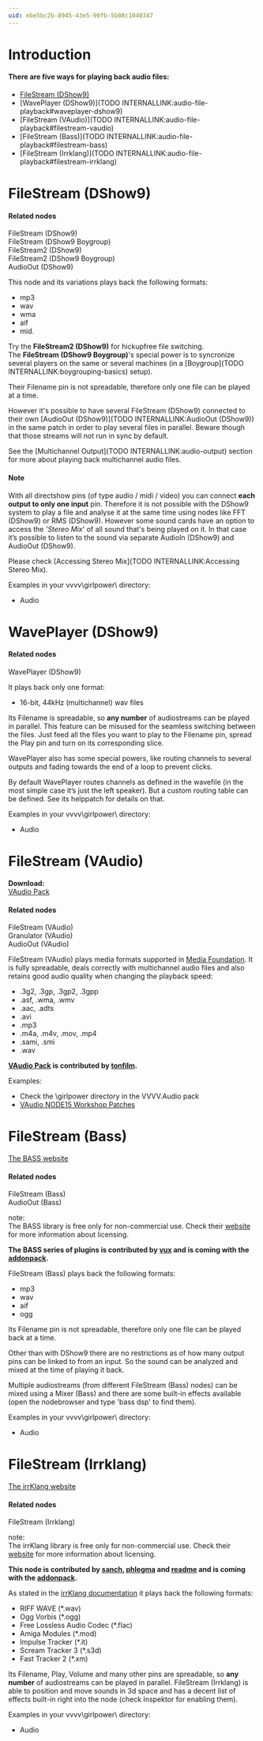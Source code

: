 ```yaml
---
uid: ebe5bc2b-8945-43e5-90fb-5b08c1040347
---
```


# Introduction

#### There are five ways for playing back audio files:

* [FileStream (DShow9)](xref:ebe5bc2b-8945-43e5-90fb-5b08c1040347#filestream-dshow9)  
* [WavePlayer (DShow9)](TODO INTERNALLINK:audio-file-playback#waveplayer-dshow9)  
* [FileStream (VAudio)](TODO INTERNALLINK:audio-file-playback#filestream-vaudio)  
* [FileStream (Bass)](TODO INTERNALLINK:audio-file-playback#filestream-bass)  
* [FileStream (Irrklang)](TODO INTERNALLINK:audio-file-playback#filestream-irrklang)  




# FileStream (DShow9)

#### Related nodes
<span class="node">FileStream (DShow9)</span>  
<span class="node">FileStream (DShow9 Boygroup)</span>  
<span class="node">FileStream2 (DShow9)</span>  
<span class="node">FileStream2 (DShow9 Boygroup)</span>  
<span class="node">AudioOut (DShow9)</span>  


This node and its variations plays back the following formats:  
* mp3  
* wav  
* wma  
* aif  
* mid.  

Try the **FileStream2 (DShow9)** for hickupfree file switching.  
The **FileStream (DShow9 Boygroup)**'s special power is to syncronize several players on the same or several machines (in a [Boygroup](TODO INTERNALLINK:boygrouping-basics) setup).  

Their <span class="pin">Filename</span> pin is not spreadable, therefore only one file can be played at a time.  

However it's possible to have several <span class="node">FileStream (DShow9)</span> connected to their own [AudioOut (DShow9)](TODO INTERNALLINK:AudioOut (DShow9)) in the same patch in order to play several files in parallel. Beware though that those streams will not run in sync by default.  

See the [Multichannel Output](TODO INTERNALLINK:audio-output) section for more about playing back multichannel audio files.  


#### Note

With all directshow pins (of type audio / midi / video) you can connect **each output to only one input** pin. Therefore it is not possible with the DShow9 system to play a file and analyse it at the same time using nodes like <span class="node">FFT (DShow9)</span> or <span class="node">RMS (DShow9)</span>. However some sound cards have an option to access the *'Stereo Mix*' of all sound that's being played on it. In that case it’s possible to listen to the sound via separate <span class="node">AudioIn (DShow9)</span> and <span class="node">AudioOut (DShow9)</span>.   

Please check [Accessing Stereo Mix](TODO INTERNALLINK:Accessing Stereo Mix).  

Examples in your vvvv\girlpower\ directory:  
* Audio  




# WavePlayer (DShow9)

#### Related nodes
<span class="node">WavePlayer (DShow9)</span>  


It plays back only one format:  
* 16-bit, 44kHz (multichannel) wav files  

Its <span class="pin">Filename</span> is spreadable, so **any number** of audiostreams can be played in parallel. This feature can be misused for the seamless switching between the files. Just feed all the files you want to play to the <span class="pin">Filename</span> pin, spread the <span class="pin">Play</span> pin and turn on its corresponding slice.  

WavePlayer also has some special powers, like routing channels to several outputs and fading towards the end of a loop to prevent clicks.  

By default WavePlayer routes channels as defined in the wavefile (in the most simple case it’s just the left speaker). But a custom routing table can be defined. See its helppatch for details on that.  

Examples in your vvvv\girlpower\ directory:  
* Audio  





# FileStream (VAudio)

**Download:**  
<a href="https://vvvv.org/contribution/vvvv.audio-pack-alpha" class="extURL contribution" target="_blank">VAudio Pack</a>  

#### Related nodes
FileStream (VAudio)  
Granulator (VAudio)  
AudioOut (VAudio)  



FileStream (VAudio) plays media formats supported in <a href="https://msdn.microsoft.com/en-us/library/windows/desktop/dd757927(v=vs.85).aspx" class="extURL" target="_blank">Media Foundation</a>. It is fully spreadable, deals correctly with multichannel audio files and also retains good audio quality when changing the playback speed:  

* .3g2, .3gp, .3gp2, .3gpp  
* .asf, .wma, .wmv  
* .aac, .adts  
* .avi  
* .mp3  
* .m4a, .m4v, .mov, .mp4  
* .sami, .smi  
* .wav  


**<a href="https://vvvv.org/contribution/vvvv.audio-pack-alpha" class="extURL contribution" target="_blank">VAudio Pack</a> is contributed by <span class="user"><a href="https://vvvv.org/users/tonfilm" class="extURL" target="_blank">tonfilm</a></span>.**  

Examples:  
* Check the \girlpower directory in the VVVV.Audio pack  
* <a href="https://vvvv.org/contribution/vvvv.audio-node15-workshop-patches" class="extURL contribution" target="_blank">VAudio NODE15 Workshop Patches</a>  





# FileStream (Bass)


<a href="http://www.un4seen.com/bass.html" class="extURL" target="_blank">The BASS website</a>  

#### Related nodes
<span class="node">FileStream (Bass)</span>  
<span class="node">AudioOut (Bass)</span>  



note:  
The BASS library is free only for non-commercial use. Check their <a href="http://www.un4seen.com/bass.html" class="extURL" target="_blank">website</a> for more information about licensing.  
  

**The BASS series of plugins is contributed by <span class="user"><a href="https://vvvv.org/users/vux" class="extURL" target="_blank">vux</a></span> and is coming with the <a href="https://vvvv.org/downloads#addonpack" class="extURL" target="_blank">addonpack</a>.**  

<span class="node">FileStream (Bass)</span> plays back the following formats:  
* mp3  
* wav  
* aif  
* ogg  

Its <span class="pin">Filename </span> pin is not spreadable, therefore only one file can be played back at a time.  

Other than with DShow9 there are no restrictions as of how many output pins can be linked to from an input. So the sound can be analyzed and mixed at the time of playing it back.  

Multiple audiostreams (from different <span class="node">FileStream (Bass)</span> nodes) can be mixed using a <span class="node">Mixer (Bass)</span> and there are some built-in effects available (open the nodebrowser and type 'bass dsp' to find them).  

Examples in your vvvv\girlpower\ directory:  
* Audio  





# FileStream (Irrklang)


<a href="http://www.ambiera.com/irrklang/" class="extURL" target="_blank">The irrKlang website</a>  

#### Related nodes
<span class="node">FileStream (Irrklang)</span>  



note:  
The irrKlang library is free only for non-commercial use. Check their <a href="http://www.ambiera.com/irrklang/irrklang_pro.html" class="extURL" target="_blank">website</a> for more information about licensing.  
  

**This node is contributed by <span class="user"><a href="https://vvvv.org/users/sanch" class="extURL" target="_blank">sanch</a></span>, <span class="user"><a href="https://vvvv.org/users/phlegma" class="extURL" target="_blank">phlegma</a></span> and <span class="user"><a href="https://vvvv.org/users/readme" class="extURL" target="_blank">readme</a></span> and is coming with the <a href="https://vvvv.org/downloads#addonpack" class="extURL" target="_blank">addonpack</a>.**  

As stated in the <a href="http://www.ambiera.com/irrklang/features.html" class="extURL" target="_blank">irrKlang documentation</a> it plays back the following formats:  
* RIFF WAVE (*.wav)  
* Ogg Vorbis (*.ogg)  
* Free Lossless Audio Codec (*.flac)  
* Amiga Modules (*.mod)  
* Impulse Tracker (*.it)  
* Scream Tracker 3 (*.s3d)  
* Fast Tracker 2 (*.xm)  

Its <span class="pin">Filename</span>, <span class="pin">Play</span>, <span class="pin">Volume</span> and many other pins are spreadable, so **any number** of audiostreams can be played in parallel. <span class="node">FileStream (Irrklang)</span> is able to position and move sounds in 3d space and has a decent list of effects built-in right into the node (check Inspektor for enabling them).  

Examples in your vvvv\girlpower\ directory:  
* Audio  

